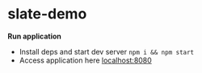 # slate-demo

**Run application**
- Install deps and start dev server `npm i && npm start`
- Access application here [localhost:8080](http://localhost:8080)
